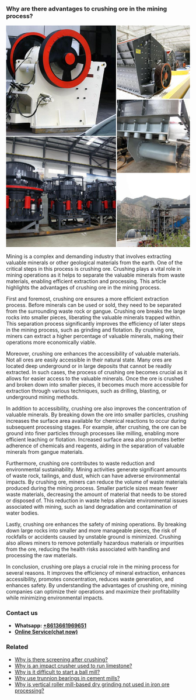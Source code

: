 <h3>Why are there advantages to crushing ore in the mining process?</h3><img src='1701671405.jpg' alt=''><p>Mining is a complex and demanding industry that involves extracting valuable minerals or other geological materials from the earth. One of the critical steps in this process is crushing ore. Crushing plays a vital role in mining operations as it helps to separate the valuable minerals from waste materials, enabling efficient extraction and processing. This article highlights the advantages of crushing ore in the mining process.</p><p>First and foremost, crushing ore ensures a more efficient extraction process. Before minerals can be used or sold, they need to be separated from the surrounding waste rock or gangue. Crushing ore breaks the large rocks into smaller pieces, liberating the valuable minerals trapped within. This separation process significantly improves the efficiency of later steps in the mining process, such as grinding and flotation. By crushing ore, miners can extract a higher percentage of valuable minerals, making their operations more economically viable.</p><p>Moreover, crushing ore enhances the accessibility of valuable materials. Not all ores are easily accessible in their natural state. Many ores are located deep underground or in large deposits that cannot be readily extracted. In such cases, the process of crushing ore becomes crucial as it allows for easier access to the valuable minerals. Once the ore is crushed and broken down into smaller pieces, it becomes much more accessible for extraction through various techniques, such as drilling, blasting, or underground mining methods.</p><p>In addition to accessibility, crushing ore also improves the concentration of valuable minerals. By breaking down the ore into smaller particles, crushing increases the surface area available for chemical reactions to occur during subsequent processing stages. For example, after crushing, the ore can be ground into finer particles through processes like milling, enabling more efficient leaching or flotation. Increased surface area also promotes better adherence of chemicals and reagents, aiding in the separation of valuable minerals from gangue materials.</p><p>Furthermore, crushing ore contributes to waste reduction and environmental sustainability. Mining activities generate significant amounts of waste rock, tailings, and dust, which can have adverse environmental impacts. By crushing ore, miners can reduce the volume of waste materials produced during the mining process. Smaller particle sizes mean fewer waste materials, decreasing the amount of material that needs to be stored or disposed of. This reduction in waste helps alleviate environmental issues associated with mining, such as land degradation and contamination of water bodies.</p><p>Lastly, crushing ore enhances the safety of mining operations. By breaking down large rocks into smaller and more manageable pieces, the risk of rockfalls or accidents caused by unstable ground is minimized. Crushing also allows miners to remove potentially hazardous materials or impurities from the ore, reducing the health risks associated with handling and processing the raw materials.</p><p>In conclusion, crushing ore plays a crucial role in the mining process for several reasons. It improves the efficiency of mineral extraction, enhances accessibility, promotes concentration, reduces waste generation, and enhances safety. By understanding the advantages of crushing ore, mining companies can optimize their operations and maximize their profitability while minimizing environmental impacts.</p><h3>Contact us</h3><ul><li><strong>Whatsapp:&nbsp;<a href="https://wa.me/8613661969651">+8613661969651</a></strong></li><li><a href="https://swt.shibang-china.com/?git&amp;zhl"><strong>Online Service(chat now)</strong></a></li></ul><h3>Related</h3><ul><li><a href='Why%20is%20there%20screening%20after%20crushing%3F.md'>Why is there screening after crushing?</a></li><li><a href='Why%20is%20an%20impact%20crusher%20used%20to%20run%20limestone%3F.md'>Why is an impact crusher used to run limestone?</a></li><li><a href='Why%20is%20it%20difficult%20to%20start%20a%20ball%20mill%3F.md'>Why is it difficult to start a ball mill?</a></li><li><a href='Why%20use%20trunnion%20bearings%20in%20cement%20mills%3F.md'>Why use trunnion bearings in cement mills?</a></li><li><a href='Why%20is%20vertical%20roller%20mill-based%20dry%20grinding%20not%20used%20in%20iron%20ore%20processing%3F.md'>Why is vertical roller mill-based dry grinding not used in iron ore processing?</a></li></ul>